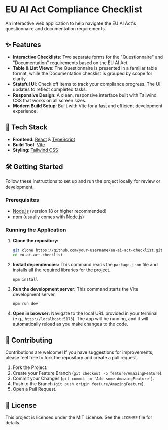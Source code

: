 # EU AI Act Compliance Checklist

An interactive web application to help navigate the EU AI Act's questionnaire and documentation requirements.

## ✨ Features

-   **Interactive Checklists**: Two separate forms for the "Questionnaire" and "Documentation" requirements based on the EU AI Act.
-   **Table & List Views**: The Questionnaire is presented in a familiar table format, while the Documentation checklist is grouped by scope for clarity.
-   **Stateful UI**: Check off items to track your compliance progress. The UI updates to reflect completed tasks.
-   **Responsive Design**: A clean, responsive interface built with Tailwind CSS that works on all screen sizes.
-   **Modern Build Setup**: Built with Vite for a fast and efficient development experience.

## 🚀 Tech Stack

-   **Frontend**: [React](https://reactjs.org/) & [TypeScript](https://www.typescriptlang.org/)
-   **Build Tool**: [Vite](https://vitejs.dev/)
-   **Styling**: [Tailwind CSS](https://tailwindcss.com/)

## 🛠️ Getting Started

Follow these instructions to set up and run the project locally for review or development.

### Prerequisites

-   [Node.js](https://nodejs.org/) (version 18 or higher recommended)
-   [npm](https://www.npmjs.com/) (usually comes with Node.js)

### Running the Application

1.  **Clone the repository:**
    ```bash
    git clone https://github.com/your-username/eu-ai-act-checklist.git
    cd eu-ai-act-checklist
    ```

2.  **Install dependencies:**
    This command reads the `package.json` file and installs all the required libraries for the project.
    ```bash
    npm install
    ```

3.  **Run the development server:**
    This command starts the Vite development server.
    ```bash
    npm run dev
    ```

4.  **Open in browser:**
    Navigate to the local URL provided in your terminal (e.g., `http://localhost:5173`). The app will be running, and it will automatically reload as you make changes to the code.

## 🤝 Contributing

Contributions are welcome! If you have suggestions for improvements, please feel free to fork the repository and create a pull request.

1.  Fork the Project.
2.  Create your Feature Branch (`git checkout -b feature/AmazingFeature`).
3.  Commit your Changes (`git commit -m 'Add some AmazingFeature'`).
4.  Push to the Branch (`git push origin feature/AmazingFeature`).
5.  Open a Pull Request.

## 📄 License

This project is licensed under the MIT License. See the `LICENSE` file for details.
